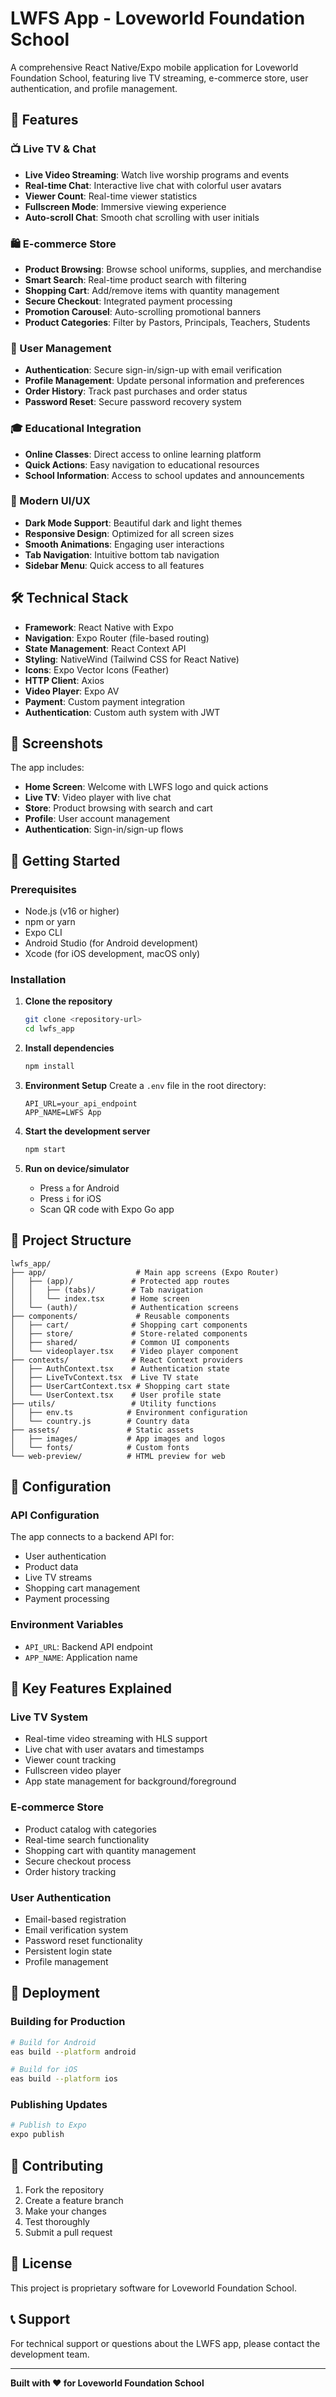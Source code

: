 # LWFS App - Loveworld Foundation School

A comprehensive React Native/Expo mobile application for Loveworld Foundation School, featuring live TV streaming, e-commerce store, user authentication, and profile management.

## 🚀 Features

### 📺 Live TV & Chat
- **Live Video Streaming**: Watch live worship programs and events
- **Real-time Chat**: Interactive live chat with colorful user avatars
- **Viewer Count**: Real-time viewer statistics
- **Fullscreen Mode**: Immersive viewing experience
- **Auto-scroll Chat**: Smooth chat scrolling with user initials

### 🛍️ E-commerce Store
- **Product Browsing**: Browse school uniforms, supplies, and merchandise
- **Smart Search**: Real-time product search with filtering
- **Shopping Cart**: Add/remove items with quantity management
- **Secure Checkout**: Integrated payment processing
- **Promotion Carousel**: Auto-scrolling promotional banners
- **Product Categories**: Filter by Pastors, Principals, Teachers, Students

### 👤 User Management
- **Authentication**: Secure sign-in/sign-up with email verification
- **Profile Management**: Update personal information and preferences
- **Order History**: Track past purchases and order status
- **Password Reset**: Secure password recovery system

### 🎓 Educational Integration
- **Online Classes**: Direct access to online learning platform
- **Quick Actions**: Easy navigation to educational resources
- **School Information**: Access to school updates and announcements

### 🎨 Modern UI/UX
- **Dark Mode Support**: Beautiful dark and light themes
- **Responsive Design**: Optimized for all screen sizes
- **Smooth Animations**: Engaging user interactions
- **Tab Navigation**: Intuitive bottom tab navigation
- **Sidebar Menu**: Quick access to all features

## 🛠️ Technical Stack

- **Framework**: React Native with Expo
- **Navigation**: Expo Router (file-based routing)
- **State Management**: React Context API
- **Styling**: NativeWind (Tailwind CSS for React Native)
- **Icons**: Expo Vector Icons (Feather)
- **HTTP Client**: Axios
- **Video Player**: Expo AV
- **Payment**: Custom payment integration
- **Authentication**: Custom auth system with JWT

## 📱 Screenshots

The app includes:
- **Home Screen**: Welcome with LWFS logo and quick actions
- **Live TV**: Video player with live chat
- **Store**: Product browsing with search and cart
- **Profile**: User account management
- **Authentication**: Sign-in/sign-up flows

## 🚀 Getting Started

### Prerequisites
- Node.js (v16 or higher)
- npm or yarn
- Expo CLI
- Android Studio (for Android development)
- Xcode (for iOS development, macOS only)

### Installation

1. **Clone the repository**
   ```bash
   git clone <repository-url>
   cd lwfs_app
   ```

2. **Install dependencies**
   ```bash
   npm install
   ```

3. **Environment Setup**
   Create a `.env` file in the root directory:
   ```env
   API_URL=your_api_endpoint
   APP_NAME=LWFS App
   ```

4. **Start the development server**
   ```bash
   npm start
   ```

5. **Run on device/simulator**
   - Press `a` for Android
   - Press `i` for iOS
   - Scan QR code with Expo Go app

## 📁 Project Structure

```
lwfs_app/
├── app/                    # Main app screens (Expo Router)
│   ├── (app)/             # Protected app routes
│   │   ├── (tabs)/        # Tab navigation
│   │   └── index.tsx      # Home screen
│   └── (auth)/            # Authentication screens
├── components/             # Reusable components
│   ├── cart/              # Shopping cart components
│   ├── store/             # Store-related components
│   ├── shared/            # Common UI components
│   └── videoplayer.tsx    # Video player component
├── contexts/              # React Context providers
│   ├── AuthContext.tsx    # Authentication state
│   ├── LiveTvContext.tsx  # Live TV state
│   ├── UserCartContext.tsx # Shopping cart state
│   └── UserContext.tsx    # User profile state
├── utils/                 # Utility functions
│   ├── env.ts            # Environment configuration
│   └── country.js        # Country data
├── assets/               # Static assets
│   ├── images/           # App images and logos
│   └── fonts/            # Custom fonts
└── web-preview/          # HTML preview for web
```

## 🔧 Configuration

### API Configuration
The app connects to a backend API for:
- User authentication
- Product data
- Live TV streams
- Shopping cart management
- Payment processing

### Environment Variables
- `API_URL`: Backend API endpoint
- `APP_NAME`: Application name

## 🎯 Key Features Explained

### Live TV System
- Real-time video streaming with HLS support
- Live chat with user avatars and timestamps
- Viewer count tracking
- Fullscreen video player
- App state management for background/foreground

### E-commerce Store
- Product catalog with categories
- Real-time search functionality
- Shopping cart with quantity management
- Secure checkout process
- Order history tracking

### User Authentication
- Email-based registration
- Email verification system
- Password reset functionality
- Persistent login state
- Profile management

## 🚀 Deployment

### Building for Production
```bash
# Build for Android
eas build --platform android

# Build for iOS
eas build --platform ios
```

### Publishing Updates
```bash
# Publish to Expo
expo publish
```

## 🤝 Contributing

1. Fork the repository
2. Create a feature branch
3. Make your changes
4. Test thoroughly
5. Submit a pull request

## 📄 License

This project is proprietary software for Loveworld Foundation School.

## 📞 Support

For technical support or questions about the LWFS app, please contact the development team.

---

**Built with ❤️ for Loveworld Foundation School**

